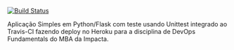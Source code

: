 [![Build Status](https://app.travis-ci.com/vinivioti/devopslab_ES21.svg?branch=main)](https://app.travis-ci.com/vinivioti/devopslab_ES21)

Aplicação Simples em Python/Flask com teste usando Unittest integrado ao Travis-CI fazendo deploy no Heroku para a disciplina de DevOps Fundamentals do MBA da Impacta.

